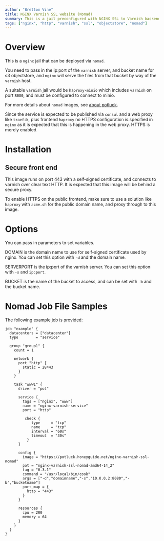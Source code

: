 ```yaml
---
author: "Bretton Vine"
title: NGINX Varnish SSL website (Nomad)
summary: This is a jail preconfigured with NGINX SSL to Varnish backend for Minio that can be deployed via nomad.
tags: ["nginx", "http", "varnish", "ssl", "objectstore", "nomad"]
---
```


# Overview

This is a ```nginx``` jail that can be deployed via ```nomad```.

You need to pass in the ip:port of the `varnish` server, and bucket name for s3 objectstore, and `nginx` will serve the files from that bucket by way of the `varnish` host.

A suitable `varnish` jail would be `haproxy-minio` which includes `varnish` on port `8080`, and must be configured to connect to minio.

For more details about ```nomad``` images, see [about potluck](https://potluck.honeyguide.net/micro/about-potluck/).

Since the service is expected to be published via ```consul``` and a web proxy like ```traefik```, plus frontend ```haproxy``` no HTTPS configuration is specified in ```nginx``` as it is expected that this is happening in the web proxy. HTTPS is merely enabled.

# Installation

## Secure front end
This image runs on port 443 with a self-signed certificate, and connects to varnish over clear text HTTP. It is expected that this image will be behind a secure proxy.

To enable HTTPS on the public frontend, make sure to use a solution like `haproxy` with `acme.sh` for the public domain name, and proxy through to this image.

# Options
You can pass in parameters to set variables.

DOMAIN is the domain name to use for self-signed certificate used by nginx. You can set this option with `-d` and the domain name.

SERVERPORT is the ip:port of the varnish server. You can set this option with `-s` and `ip:port`. 

BUCKET is the name of the bucket to access, and can be set with `-b` and the bucket name.

# Nomad Job File Samples

The following example job is provided:
```
job "example" {
  datacenters = ["datacenter"]
  type        = "service"

  group "group1" {
    count = 1

    network {
      port "http" {
        static = 28443
      }
    }

    task "www1" {
      driver = "pot"

      service {
        tags = ["nginx", "www"]
        name = "nginx-varnish-service"
        port = "http"

         check {
            type     = "tcp"
            name     = "tcp"
            interval = "60s"
            timeout  = "30s"
          }
      }

      config {
        image = "https://potluck.honeyguide.net/nginx-varnish-ssl-nomad"
        pot = "nginx-varnish-ssl-nomad-amd64-14_2"
        tag = "0.3.1"
        command = "/usr/local/bin/cook"
        args = ["-d","domainname","-s","10.0.0.2:8080","-b","bucketname"]
        port_map = {
          http = "443"
        }
      }

      resources {
        cpu = 200
        memory = 64
      }
    }
  }
}
```

